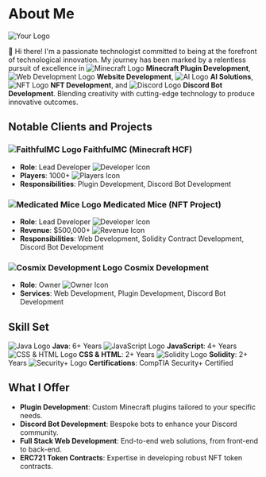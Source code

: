 # About Me

![Your Logo](URL-to-your-logo) <!-- Replace with your logo image link -->

👋 Hi there! I'm a passionate technologist committed to being at the forefront of technological innovation. My journey has been marked by a relentless pursuit of excellence in ![Minecraft Logo](URL-to-Minecraft-logo) **Minecraft Plugin Development**, ![Web Development Logo](URL-to-Web-Dev-logo) **Website Development**, ![AI Logo](URL-to-AI-logo) **AI Solutions**, ![NFT Logo](URL-to-NFT-logo) **NFT Development**, and ![Discord Logo](URL-to-Discord-logo) **Discord Bot Development**. Blending creativity with cutting-edge technology to produce innovative outcomes.

## Notable Clients and Projects

### ![FaithfulMC Logo](URL-to-FaithfulMC-logo) FaithfulMC (Minecraft HCF)
- **Role**: Lead Developer ![Developer Icon](URL-to-Developer-icon)
- **Players**: 1000+ ![Players Icon](URL-to-Players-icon)
- **Responsibilities**: Plugin Development, Discord Bot Development

### ![Medicated Mice Logo](URL-to-MedicatedMice-logo) Medicated Mice (NFT Project)
- **Role**: Lead Developer ![Developer Icon](URL-to-Developer-icon)
- **Revenue**: $500,000+ ![Revenue Icon](URL-to-Revenue-icon)
- **Responsibilities**: Web Development, Solidity Contract Development, Discord Bot Development

### ![Cosmix Development Logo](URL-to-CosmixDev-logo) Cosmix Development
- **Role**: Owner ![Owner Icon](URL-to-Owner-icon)
- **Services**: Web Development, Plugin Development, Discord Bot Development

## Skill Set

![Java Logo](URL-to-Java-logo) **Java**: 6+ Years
![JavaScript Logo](URL-to-JavaScript-logo) **JavaScript**: 4+ Years
![CSS & HTML Logo](URL-to-CSSHTML-logo) **CSS & HTML**: 2+ Years
![Solidity Logo](URL-to-Solidity-logo) **Solidity**: 2+ Years
![Security+ Logo](URL-to-SecurityPlus-logo) **Certifications**: CompTIA Security+ Certified

## What I Offer

- **Plugin Development**: Custom Minecraft plugins tailored to your specific needs.
- **Discord Bot Development**: Bespoke bots to enhance your Discord community.
- **Full Stack Web Development**: End-to-end web solutions, from front-end to back-end.
- **ERC721 Token Contracts**: Expertise in developing robust NFT token contracts.
